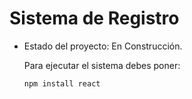 <h1> Sistema de Registro</h1>

- Estado del proyecto: En Construcción.

  Para ejecutar el sistema debes poner:

  ```npm install react```
